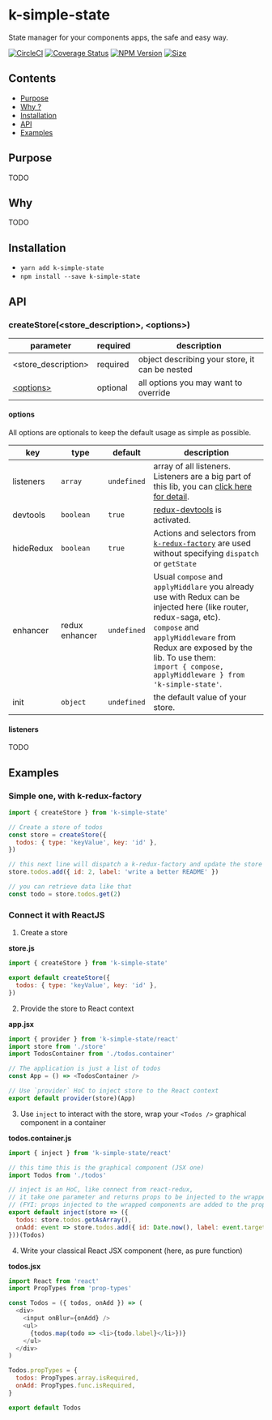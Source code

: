 # k-simple-state

State manager for your components apps, the safe and easy way.

[![CircleCI](https://circleci.com/gh/alakarteio/k-simple-state.svg?style=shield)](https://circleci.com/gh/alakarteio/k-simple-state) [![Coverage Status](https://coveralls.io/repos/github/alakarteio/k-simple-state/badge.svg?branch=master)](https://coveralls.io/github/alakarteio/k-simple-state?branch=master) [![NPM Version](https://badge.fury.io/js/k-simple-state.svg)](https://www.npmjs.com/package/k-simple-state)
[![Size](http://img.badgesize.io/alakarteio/k-simple-state/master/index.js.svg)]()


## Contents
 - [Purpose](#purpose)
 - [Why ?](#why)
 - [Installation](#installation)
 - [API](#api)
 - [Examples](#examples)

## Purpose
TODO

## Why
TODO

## Installation
 - `yarn add k-simple-state`
 - `npm install --save k-simple-state`

## API
### createStore(<store_description>, \<options>)
| parameter | required | description |
|---|---|---|
| <store_description>| required | object describing your store, it can be nested |
| [\<options>](#options) | optional | all options you may want to override |

#### options
All options are optionals to keep the default usage as simple as possible.

| key | type | default | description |
|---|---|---|---|
| listeners | `array` | `undefined` | array of all listeners. Listeners are a big part of this lib, you can [click here for detail](#TODO). |
| devtools | `boolean` | `true` | [redux-devtools](https://github.com/zalmoxisus/redux-devtools-extension) is activated. |
| hideRedux | `boolean` | `true` | Actions and selectors from [`k-redux-factory`](https://github.com/alakarteio/k-redux-factory) are used without specifying `dispatch` or `getState` |
| enhancer | redux enhancer | `undefined` | Usual `compose` and `applyMiddlare` you already use with Redux can be injected here (like router, redux-saga, etc). <br />`compose` and `applyMiddleware` from Redux are exposed by the lib. To use them:<br /> ```import { compose, applyMiddleware } from 'k-simple-state'```. |
| init | `object` | `undefined` | the default value of your store. |

#### listeners
TODO

## Examples
### Simple one, with k-redux-factory
```js
import { createStore } from 'k-simple-state'

// Create a store of todos
const store = createStore({
  todos: { type: 'keyValue', key: 'id' },
})

// this next line will dispatch a k-redux-factory and update the store
store.todos.add({ id: 2, label: 'write a better README' })

// you can retrieve data like that
const todo = store.todos.get(2)
```

### Connect it with ReactJS
1. Create a store

**store.js**
```js
import { createStore } from 'k-simple-state'

export default createStore({
  todos: { type: 'keyValue', key: 'id' },
})
```

2. Provide the store to React context

**app.jsx**
```js
import { provider } from 'k-simple-state/react'
import store from './store'
import TodosContainer from './todos.container'

// The application is just a list of todos
const App = () => <TodosContainer />

// Use `provider` HoC to inject store to the React context
export default provider(store)(App)
```

3. Use `inject` to interact with the store, wrap your `<Todos />` graphical component in a container

**todos.container.js**
```js
import { inject } from 'k-simple-state/react'

// this time this is the graphical component (JSX one)
import Todos from './todos'

// inject is an HoC, like connect from react-redux,
// it take one parameter and returns props to be injected to the wrapped components
// (FYI: props injected to the wrapped components are added to the props injected by parent component)
export default inject(store => ({
  todos: store.todos.getAsArray(),
  onAdd: event => store.todos.add({ id: Date.now(), label: event.target.value }),
}))(Todos)
```

4. Write your classical React JSX component (here, as pure function)

**todos.jsx**
```js
import React from 'react'
import PropTypes from 'prop-types'

const Todos = ({ todos, onAdd }) => (
  <div>
    <input onBlur={onAdd} />
    <ul>
      {todos.map(todo => <li>{todo.label}</li>})}
    </ul>
  </div>
)

Todos.propTypes = {
  todos: PropTypes.array.isRequired,
  onAdd: PropTypes.func.isRequired,
}

export default Todos
```
